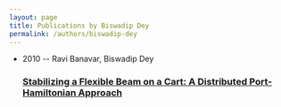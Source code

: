 ```yaml
---
layout: page
title: Publications by Biswadip Dey
permalink: /authors/biswadip-dey
---
```


<ul class="post-list">
<li><span class='post-meta'>2010 -- Ravi Banavar, Biswadip Dey</span><h3><a class='post-link' href="{{ site.baseurl }}/stabilizing-a-flexible-beam-on-a-cart-a-distributed-port-hamiltonian-approach">Stabilizing a Flexible Beam on a Cart: A Distributed Port-Hamiltonian Approach</a></h3></li>

</ul>
